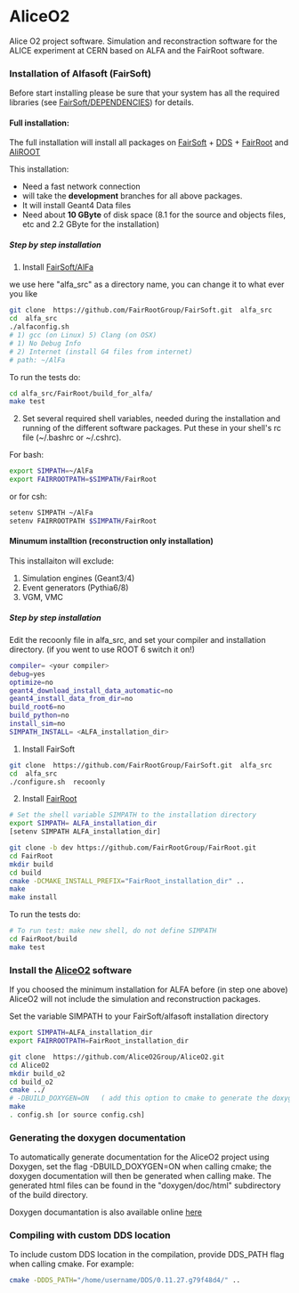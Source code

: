
AliceO2
=======

Alice O2 project software. Simulation and reconstraction software for the ALICE experiment at CERN based on ALFA and the FairRoot software.

### Installation of Alfasoft (FairSoft)
Before start installing please be sure that your system has all the required libraries (see [FairSoft/DEPENDENCIES](https://github.com/FairRootGroup/FairSoft/blob/master/DEPENDENCIES)) for details.

#### Full installation:
The full installation will install all packages on [FairSoft](https://github.com/FairRootGroup/FairSoft/tree/dev) + [DDS](https://github.com/FairRootGroup/DDS) + [FairRoot](https://github.com/FairRootGroup/FairRoot/tree/dev) and [AliROOT]() 

This installation:
* Need a fast network connection 
* will take the __development__ branches for all above packages.
* It will install Geant4 Data files 
* Need about __10 GByte__ of disk space (8.1 for the source and objects files, etc and 2.2 GByte for the installation)

##### Step by step installation
1. Install [FairSoft/AlFa](https://github.com/FairRootGroup/FairSoft/tree/dev)

we use here "alfa_src" as a directory name, you can change it to what ever you like

```bash 
git clone  https://github.com/FairRootGroup/FairSoft.git  alfa_src
cd  alfa_src
./alfaconfig.sh
# 1) gcc (on Linux) 5) Clang (on OSX)
# 1) No Debug Info
# 2) Internet (install G4 files from internet)
# path: ~/AlFa
```

To run the tests do:
```bash 
cd alfa_src/FairRoot/build_for_alfa/
make test
```
2. Set several required shell variables, needed during the installation and running of the
different software packages. Put these in your shell's rc file (~/.bashrc or ~/.cshrc).

For bash:
```bash 
export SIMPATH=~/AlFa
export FAIRROOTPATH=$SIMPATH/FairRoot
```
or for csh:
```bash 
setenv SIMPATH ~/AlFa
setenv FAIRROOTPATH $SIMPATH/FairRoot
```

#### Minumum installtion (reconstruction only installation)

This installaiton will exclude:

1. Simulation engines (Geant3/4)
2. Event generators (Pythia6/8)
3. VGM, VMC


##### Step by step installation
Edit the recoonly file in alfa_src, and set your compiler and installation directory.
(if you went to use ROOT 6 switch it on!)

```bash 
compiler= <your compiler> 
debug=yes
optimize=no
geant4_download_install_data_automatic=no
geant4_install_data_from_dir=no
build_root6=no
build_python=no
install_sim=no
SIMPATH_INSTALL= <ALFA_installation_dir>

```

1. Install FairSoft

```bash 
git clone  https://github.com/FairRootGroup/FairSoft.git  alfa_src
cd  alfa_src
./configure.sh  recoonly

```

2. Install [FairRoot](http://fairroot.gsi.de/?q=node/82)


```bash
# Set the shell variable SIMPATH to the installation directory
export SIMPATH= ALFA_installation_dir
[setenv SIMPATH ALFA_installation_dir]

git clone -b dev https://github.com/FairRootGroup/FairRoot.git
cd FairRoot
mkdir build
cd build
cmake -DCMAKE_INSTALL_PREFIX="FairRoot_installation_dir" ..
make
make install

```

To run the tests do:

```bash
# To run test: make new shell, do not define SIMPATH
cd FairRoot/build
make test

```

### Install the [AliceO2](https://github.com/AliceO2Group/AliceO2) software

If you choosed the minimum installation for ALFA before (in step one above) AliceO2 will not include the simulation and reconstruction packages.

Set the variable SIMPATH to your FairSoft/alfasoft installation directory

```bash 
export SIMPATH=ALFA_installation_dir
export FAIRROOTPATH=FairRoot_installation_dir
```

```bash 
git clone  https://github.com/AliceO2Group/AliceO2.git
cd AliceO2
mkdir build_o2
cd build_o2
cmake ../   
# -DBUILD_DOXYGEN=ON   ( add this option to cmake to generate the doxygen documentation)
make
. config.sh [or source config.csh]
```       

### Generating the doxygen documentation

To automatically generate documentation for the AliceO2 project using Doxygen, set the flag -DBUILD_DOXYGEN=ON when calling cmake; the doxygen documentation will then be generated when calling make.  The generated html files can be found in the "doxygen/doc/html" subdirectory of the build directory.

Doxygen documantation is also available online [here](http://aliceo2group.github.io/AliceO2/)

### Compiling with custom DDS location

To include custom DDS location in the compilation, provide DDS_PATH flag when calling cmake. For example:
```bash
cmake -DDDS_PATH="/home/username/DDS/0.11.27.g79f48d4/" ..
```

